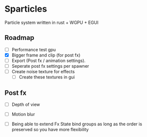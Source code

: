 # Sparticles
Particle system written in rust + WGPU + EGUI

## Roadmap
- [ ] Performance test gpu
- [x] Bigger frame and clip (for post fx)
- [ ] Export (Post fx / animation settings).
- [ ] Seperate post fx settings per spawner
- [ ] Create noise texture for effects
  - [ ] Create these textures in gui

## Post fx
- [ ] Depth of view
- [ ] Motion blur
- [ ] Being able to extend Fx State bind groups as long as the order is preserved so you have more
flexibility 


